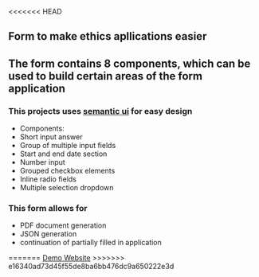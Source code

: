 <<<<<<< HEAD
<h2>Form to make ethics apllications easier</h2>
<h2>The form contains 8 components, which can be used to build certain areas of the form application</h2>
<h3>This projects uses <a href="https://semantic-ui.com/">semantic ui</a> for easy design</h3>
<ul>
    <li>Components:</li>
    <li>Short input answer</li>
    <li>Group of multiple input fields</li>
    <li>Start and end date section</li>
    <li>Number input</li>
    <li>Grouped checkbox elements</li>
    <li>Inline radio fields</li>
    <li>Multiple selection dropdown</li>
</ul>

<h3>This form allows for</h3>
<ul>
    <li>PDF document generation</li>
    <li>JSON generation</li>
    <li>continuation of partially filled in application </li>
</ul>
=======
<a href="https://masons40.github.io/Ethics-Dashboard/">Demo Website</a>
>>>>>>> e16340ad73d45f55de8ba6bb476dc9a650222e3d

